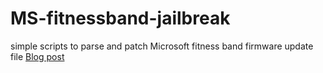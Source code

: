 # MS-fitnessband-jailbreak
simple scripts to parse and patch Microsoft fitness band firmware update file 
[Blog post](https://www.b0n0n.com/2016/04/jailbreaking-microsoft-fitness-band_20.html)
